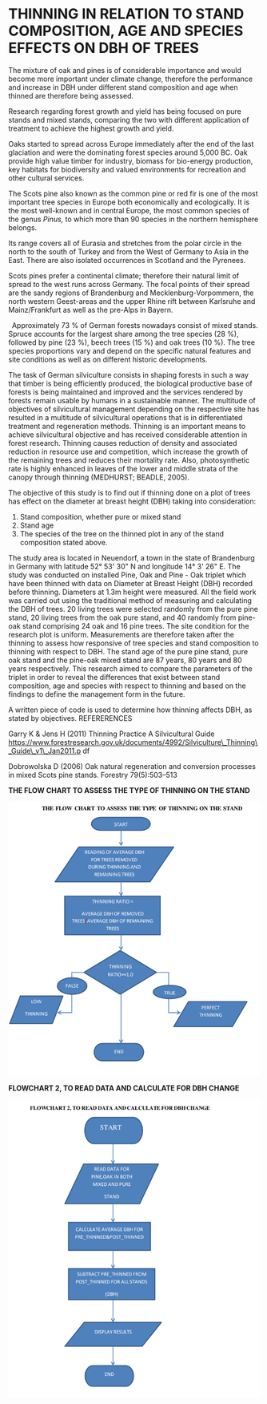 ﻿# THINNING IN RELATION TO STAND COMPOSITION, AGE AND SPECIES EFFECTS  ON DBH OF TREES 

The mixture  of oak  and pines is of considerable  importance  and would become more important under climate  change, therefore  the performance  and increase  in DBH under different  stand composition  and age when thinned  are therefore being  assessed. 

Research regarding  forest growth  and yield  has being  focused on pure stands and mixed  stands, comparing  the two with different  application  of treatment  to achieve  the highest  growth and yield. 

Oaks started to spread across Europe immediately  after the end of the last glaciation  and were the dominating  forest species around 5,000 BC. Oak provide high  value  timber  for industry,  biomass for bio-energy  production,  key habitats  for biodiversity  and valued environments  for recreation and other cultural  services.  

The Scots pine also known as the common  pine or red fir is one of the most important  tree species in Europe both economically  and ecologically.  It is the most well-known  and in central Europe, the most common  species of the genus *Pinus,* to which  more than 90 species in the northern  hemisphere  belongs. 

Its range covers all of Eurasia  and stretches from the polar circle  in the north to the south of Turkey and from the West of Germany  to Asia in the East. There are also isolated  occurrences in Scotland and the Pyrenees. 

Scots pines prefer a continental  climate;  therefore  their  natural  limit  of spread to the west runs across Germany.  The focal points  of their spread are the sandy regions  of Brandenburg  and Mecklenburg-Vorpommern,  the north western Geest-areas and the upper Rhine  rift  between Karlsruhe  and Mainz/Frankfurt  as well  as the pre-Alps in Bayern. 

` `Approximately  73 % of German forests nowadays consist of mixed  stands. Spruce accounts for the largest share among  the tree species (28 %), followed  by pine (23 %), beech trees (15 %) and oak trees (10 %). The tree species proportions  vary and depend on the specific  natural  features and site conditions  as well  as on different  historic  developments. 

The task of German  silviculture  consists in shaping  forests in such a way that timber  is being efficiently  produced, the biological  productive  base of forests is being maintained  and improved and the services rendered by forests remain  usable by humans  in a sustainable  manner.  The multitude  of objectives  of silvicultural  management  depending  on the respective  site has resulted in a multitude  of silvicultural  operations that is in differentiated  treatment  and regeneration methods. Thinning  is an important  means to achieve  silvicultural  objective and has received considerable  attention  in forest research. Thinning  causes reduction  of density  and associated reduction  in resource use and competition,  which  increase  the growth  of the remaining  trees and reduces their mortality  rate. Also, photosynthetic  rate is highly  enhanced in leaves of the lower and middle  strata of the canopy through  thinning  (MEDHURST;  BEADLE,  2005). 

The objective  of this study is to find  out if thinning  done on a plot of trees has effect  on the diameter  at breast height  (DBH) taking  into consideration: 

1. Stand composition,  whether pure or mixed  stand 
1. Stand age 
1. The species of the tree on the thinned  plot in any of the stand composition  stated above. 

The study area is located in  Neuendorf, a town in the state of Brandenburg  in Germany  with latitude  52° 53' 30" N and longitude  14° 3' 26" E. The study was conducted on installed  Pine, Oak and Pine - Oak triplet  which  have been thinned  with  data on Diameter  at Breast Height (DBH) recorded before thinning.  Diameters  at 1.3m height  were measured. All the field  work was carried out using  the traditional  method of measuring  and calculating  the DBH of trees. 20 living  trees were selected randomly  from the pure pine stand, 20 living  trees from the oak pure stand, and 40 randomly  from pine-oak stand comprising  24 oak and 16 pine trees. The site condition  for the research plot is uniform.  Measurements  are therefore  taken after the thinning  to assess how responsive  of tree species and stand composition  to thinning  with respect to DBH. The stand age of the pure pine stand, pure oak stand and the pine-oak mixed  stand are 87 years, 80 years and 80 years respectively.  This research aimed to compare the parameters of the triplet in order to reveal the differences  that exist  between stand composition,  age and species with respect to thinning  and based on the findings  to define  the management  form in the future. 

A written  piece of code is used to determine  how thinning  affects DBH, as stated by objectives. REFERERENCES 

Garry K & Jens H (2011) Thinning  Practice A Silvicultural  Guide https://www.forestresearch.gov.uk/documents/4992/Silviculture\_Thinning\_Guide\_v1\_Jan2011.p df 

Dobrowolska D (2006) Oak natural  regeneration  and conversion  processes in mixed  Scots pine stands. Forestry 79(5):503–513 

**THE FLOW CHART TO ASSESS THE TYPE  OF THINNING ON THE STAND** 

 ![](image_1.png)


**FLOWCHART 2, TO READ DATA AND CALCULATE FOR DBH CHANGE** 

 ![](image_2.png)

